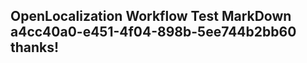 <properties
ms.topic="hero-topic"
ms.test1="hero-topic"
ms.test2="test"/>

## OpenLocalization Workflow Test MarkDown a4cc40a0-e451-4f04-898b-5ee744b2bb60 thanks!
